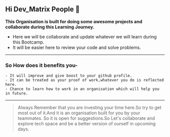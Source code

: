 ## Hi Dev_Matrix People 👋


**This Organisation is built for doing some awesome projects and collaborate during this Learning Journey.**

- Here we will be collaborate and update whatever we will learn during this Bootcamp.
- It will be easier here to review your code and solve problems.
---
### So How does it benefits you-
    - It will improve and give boost to your github profile.
    - It can be treated as your proof of work,whatever you do is reflected here.
    - Chance to learn how to work in an organisation which will help you in future.
---

> Always Remember that you are investing your time here.So try to get most out of it.And it is an organisation built for you by your teammates.
> So it is open for suggestions.So Let's collaborate and explore tech space and be a better version of ourself in upcoming days.

